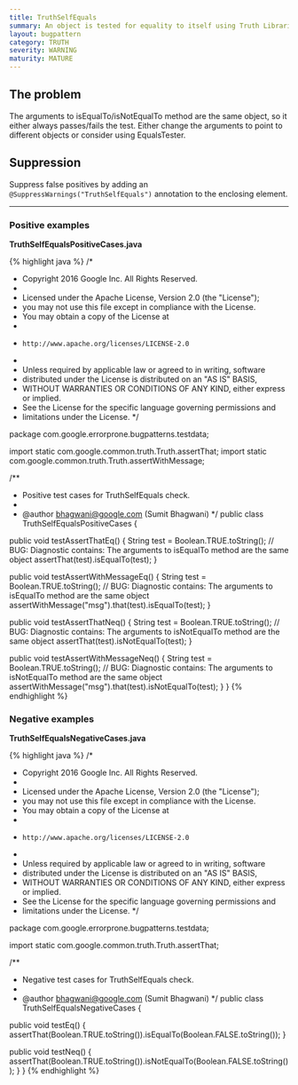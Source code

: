 ```yaml
---
title: TruthSelfEquals
summary: An object is tested for equality to itself using Truth Libraries.
layout: bugpattern
category: TRUTH
severity: WARNING
maturity: MATURE
---
```


<!--
*** AUTO-GENERATED, DO NOT MODIFY ***
To make changes, edit the @BugPattern annotation or the explanation in docs/bugpattern.
-->

## The problem
The arguments to isEqualTo/isNotEqualTo method are the same object, so it either always passes/fails the test.  Either change the arguments to point to different objects or consider using EqualsTester.

## Suppression
Suppress false positives by adding an `@SuppressWarnings("TruthSelfEquals")` annotation to the enclosing element.

----------

### Positive examples
__TruthSelfEqualsPositiveCases.java__

{% highlight java %}
/*
 * Copyright 2016 Google Inc. All Rights Reserved.
 *
 * Licensed under the Apache License, Version 2.0 (the "License");
 * you may not use this file except in compliance with the License.
 * You may obtain a copy of the License at
 *
 *     http://www.apache.org/licenses/LICENSE-2.0
 *
 * Unless required by applicable law or agreed to in writing, software
 * distributed under the License is distributed on an "AS IS" BASIS,
 * WITHOUT WARRANTIES OR CONDITIONS OF ANY KIND, either express or implied.
 * See the License for the specific language governing permissions and
 * limitations under the License.
 */

package com.google.errorprone.bugpatterns.testdata;

import static com.google.common.truth.Truth.assertThat;
import static com.google.common.truth.Truth.assertWithMessage;

/**
 * Positive test cases for TruthSelfEquals check.
 *
 * @author bhagwani@google.com (Sumit Bhagwani)
 */
public class TruthSelfEqualsPositiveCases {

  public void testAssertThatEq() {
    String test = Boolean.TRUE.toString();
    // BUG: Diagnostic contains: The arguments to isEqualTo method are the same object
    assertThat(test).isEqualTo(test);
  }

  public void testAssertWithMessageEq() {
    String test = Boolean.TRUE.toString();
    // BUG: Diagnostic contains: The arguments to isEqualTo method are the same object
    assertWithMessage("msg").that(test).isEqualTo(test);
  }

  public void testAssertThatNeq() {
    String test = Boolean.TRUE.toString();
    // BUG: Diagnostic contains: The arguments to isNotEqualTo method are the same object
    assertThat(test).isNotEqualTo(test);
  }

  public void testAssertWithMessageNeq() {
    String test = Boolean.TRUE.toString();
    // BUG: Diagnostic contains: The arguments to isNotEqualTo method are the same object
    assertWithMessage("msg").that(test).isNotEqualTo(test);
  }
}
{% endhighlight %}

### Negative examples
__TruthSelfEqualsNegativeCases.java__

{% highlight java %}
/*
 * Copyright 2016 Google Inc. All Rights Reserved.
 *
 * Licensed under the Apache License, Version 2.0 (the "License");
 * you may not use this file except in compliance with the License.
 * You may obtain a copy of the License at
 *
 *     http://www.apache.org/licenses/LICENSE-2.0
 *
 * Unless required by applicable law or agreed to in writing, software
 * distributed under the License is distributed on an "AS IS" BASIS,
 * WITHOUT WARRANTIES OR CONDITIONS OF ANY KIND, either express or implied.
 * See the License for the specific language governing permissions and
 * limitations under the License.
 */

package com.google.errorprone.bugpatterns.testdata;

import static com.google.common.truth.Truth.assertThat;

/**
 * Negative test cases for TruthSelfEquals check.
 *
 * @author bhagwani@google.com (Sumit Bhagwani)
 */
public class TruthSelfEqualsNegativeCases {

  public void testEq() {
    assertThat(Boolean.TRUE.toString()).isEqualTo(Boolean.FALSE.toString());
  }

  public void testNeq() {
    assertThat(Boolean.TRUE.toString()).isNotEqualTo(Boolean.FALSE.toString());
  }
}
{% endhighlight %}

